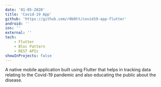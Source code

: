 ```yaml
---
date: '01-05-2020'
title: 'Covid-19 App'
github: 'https://github.com/r0b0tt/covid19-app-flutter'
android: ''
ios: ''
external: ''
tech:
    - Flutter
    - Bloc Pattern
    - REST APIs
showInProjects: false
---
```


A native mobile application built using Flutter that helps in tracking data relating to the Covid-19 pandemic and also educating the public about the disease.
